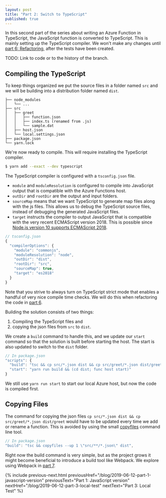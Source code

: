 ```yaml
---
layout: post
title: "Part 2: Switch to TypeScript"
published: true
---
```


In this second part of the series about writing an Azure Function in TypeScript, the JavaScript function is converted to TypeScript. This is mainly setting up the TypeScript compiler. We won't make any changes until [part 6: Refactoring](/blog/2019), after the tests have been created.

TODO: Link to code or to the history of the branch.

## Compiling the TypeScript

To keep things organized we put the source files in a folder named `src` and we will be building into a distribution folder named `dist`.

```text
├── node_modules
│   └── ...
├── src
│   ├── greet
│   │   ├── function.json
│   │   ├── index.ts (renamed from .js)
│   │   └── sample.dat
│   ├── host.json
│   └── local.settings.json
├── package.json
└── yarn.lock
```

We're now ready to compile. This will require installing the TypeScript compiler.

```bash
$ yarn add --exact --dev typescript
```

The TypeScript compiler is configured with a `tsconfig.json` file.

- `module` and `moduleResolution` is configured to compile into JavaScript output that is compatible with the Azure Functions host.
- `outDir` and `rootDir` are the output and input folders.
- `sourceMap` means that we want TypeScript to generate map files along with the js files. This allows us to debug the TypeScript source files, instead of debugging the generated JavaScript files.
- `target` instructs the compiler to output JavaScript that is compatible with the very recent ECMAScript version 2018. This is possible since [Node.js version 10 supports ECMAScript 2018](https://node.green/#ES2018).

```javascript
// tsconfig.json
{
  "compilerOptions": {
    "module": "commonjs",
    "moduleResolution": "node",
    "outDir": "dist",
    "rootDir": "src",
    "sourceMap": true,
    "target": "es2018"
  }
}
```

Note that you strive to always turn on TypeScript strict mode that enables a handful of very nice compile time checks. We will do this when refactoring the code in [part 6](2020-05-01-part-6-refactor).

Building the solution consists of two things:

1. Compiling the TypeScript files and
2. copying the json files from `src` to `dist`.

We create a `build` command to handle this, and we update our `start` command so that the solution is built before starting the host. The start is also updated to switch to the `dist` folder.

```javascript
// In package.json
"scripts": {
  "build": "tsc && cp src/*.json dist && cp src/greet/*.json dist/greet",
  "start": "yarn run build && (cd dist; func host start)"
}
```

We still use `yarn run start` to start our local Azure host, but now the code is compiled first.

## Copying Files

The command for copying the json files `cp src/*.json dist && cp src/greet/*.json dist/greet` would have to be updated every time we add or rename a function. This is avoided by using the small [copyfiles](https://github.com/calvinmetcalf/copyfiles) command line tool.

```javascript
// In package.json
"build": "tsc && copyfiles --up 1 \"src/**/*.json\" dist",
```

Right now the build command is very simple, but as the project grows it might become beneficial to introduce a build tool like Webpack. We explore using Webpack in [part 7](2020-05-01-part-7-node-package).

{% include previous-next.html
  previousHref="/blog/2019-06-12-part-1-javascript-version"
  previousText="Part 1: JavaScript version"
  nextHref="/blog/2019-06-12-part-3-local-test"
  nextText="Part 3: Local Test"
%}
